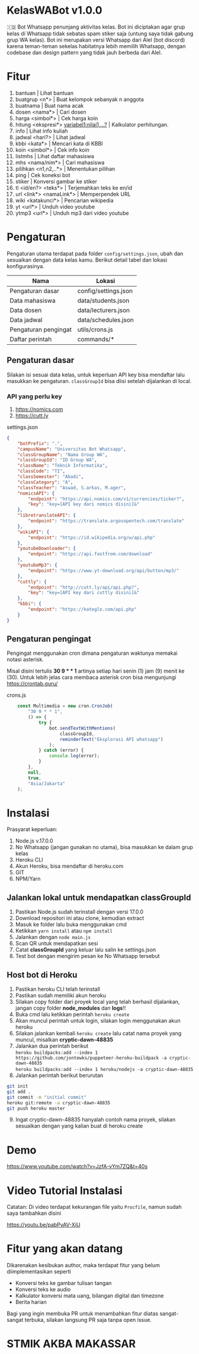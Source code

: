 # KelasWABot v1.0.0
🇮🇩 Bot Whatsapp penunjang aktivitas kelas. Bot ini diciptakan agar grup kelas di Whatsapp tidak sebatas spam stiker saja (untung saya tidak gabung grup WA kelas).
Bot ini merupakan versi Whatsapp dari Alel (bot discord) karena teman-teman sekelas habitatnya lebih memilih Whatsapp, dengan codebase dan design pattern yang tidak jauh berbeda dari Alel.

# Fitur

1. bantuan | Lihat bantuan
2. buatgrup <n*> | Buat kelompok sebanyak n anggota
3. buatnama | Buat nama acak
4. dosen <nama*> | Cari dosen
5. harga <simbol*> | Cek harga koin
6. hitung <ekspresi*> <variabel1:nilai1,...?> | Kalkulator perhitungan.
7. info | Lihat info kuliah
8. jadwal <hari?> | Lihat jadwal
9. kbbi <kata*> | Mencari kata di KBBI
10. koin <simbol*> | Cek info koin
11. listmhs | Lihat daftar mahasiswa
12. mhs <nama/nim*> | Cari mahasiswa
13. pilihkan <n1,n2,..*> | Menentukan pilihan
14. ping | Cek koneksi bot
15. stiker | Konversi gambar ke stiker
16. tl <id/en?> <teks*> | Terjemahkan teks ke en/id
17. url <link*> <namaLink*> | Memperpendek URL
18. wiki <katakunci*> | Pencarian wikipedia
19. yt <url*> | Unduh video youtube
20. ytmp3 <url*> | Unduh mp3 dari video youtube

# Pengaturan
Pengaturan utama terdapat pada folder `config/settings.json`, ubah dan sesuaikan dengan data kelas kamu. Berikut detail tabel dan lokasi konfigurasinya.

| Nama                 | Lokasi               |
|----------------------|----------------------|
| Pengaturan dasar     | config/settings.json |
| Data mahasiswa       | data/students.json   |
| Data dosen           | data/lecturers.json  |
| Data jadwal          | data/schedules.json  |
| Pengaturan pengingat | utils/crons.js       |
| Daftar perintah      | commands/*           |

## Pengaturan dasar

Silakan isi sesuai data kelas, untuk keperluan API key bisa mendaftar lalu masukkan ke pengaturan. `classGroupId` bisa diisi setelah dijalankan di local.

### API yang perlu key
1. https://nomics.com
2. https://cutt.ly

settings.json
```json
{
	"botPrefix": ".",
	"campusName": "Universitas Bot Whatsapp",
	"classGroupName": "Nama Group WA",
	"classGroupId": "ID Group WA",
	"className": "Teknik Informatika",
	"classCode": "TI",
	"classSemester": "Abadi",
	"classCategory": "A",
	"classTeacher": "Aswad, S.arkas, M.ager",
	"nomicsAPI": {
		"endpoint": "https://api.nomics.com/v1/currencies/ticker?",
		"key": "key=[API key dari nomics disini]&"
	},
	"libretranslateAPI": {
		"endpoint": "https://translate.argosopentech.com/translate"
	},
	"wikiAPI": {
		"endpoint": "https://id.wikipedia.org/w/api.php"
	},
	"youtubeDownloader": {
		"endpoint": "https://api.fastfrom.com/download"
	},
	"youtubeMp3": {
		"endpoint": "https://www.yt-download.org/api/button/mp3/"
	},
	"cuttly": {
		"endpoint": "http://cutt.ly/api/api.php?",
		"key": "key=[API key dari cuttly disini]&"
	},
	"kbbi": {
		"endpoint": "https://kateglo.com/api.php"
	}
}
```

## Pengaturan pengingat
Pengingat menggunakan cron dimana pengaturan waktunya memakai notasi asterisk.

Misal disini tertulis **30 9 * * 1** artinya setiap hari senin (1) jam (9) menit ke (30). Untuk lebih jelas cara membaca asterisk cron bisa mengunjungi https://crontab.guru/

crons.js
```js
	const Multimedia = new cron.CronJob(
		"30 9 * * 1",
		() => {
			try {
				bot.sendTextWithMentions(
					classGroupId,
					reminderText("Eksplorasi API whatsapp")
				);
			} catch (error) {
				console.log(error);
			}
		},
		null,
		true,
		"Asia/Jakarta"
	);
```

# Instalasi
Prasyarat keperluan:
1. Node.js v.17.0.0
2. No Whatsapp (jangan gunakan no utama), bisa masukkan ke dalam grup kelas
3. Heroku CLI
4. Akun Heroku, bisa mendaftar di heroku.com
5. GIT
6. NPM/Yarn

## Jalankan lokal untuk mendapatkan classGroupId
1. Pastikan Node.js sudah terinstall dengan versi 17.0.0
2. Download repositori ini atau clone, kemudian extract
3. Masuk ke folder lalu buka menggunakan cmd
4. Ketikkan `yarn install` atau `npm install`
5. Jalankan dengan `node main.js`
6. Scan QR untuk mendapatkan sesi
7. Catat **classGroupId** yang keluar lalu salin ke settings.json
8. Test bot dengan mengirim pesan ke No Whatsapp tersebut

## Host bot di Heroku
1. Pastikan heroku CLI telah terinstall
2. Pastikan sudah memiliki akun heroku
3. Silakan copy folder dari proyek local yang telah berhasil dijalankan, jangan copy folder **node_modules** dan **logs**!!
4. Buka cmd lalu ketikkan perintah `heroku create`
5. Akan muncul perintah untuk login, silakan login menggunakan akun heroku
6. Silakan jalankan kembali `heroku create` lalu catat nama proyek yang muncul, misalkan **cryptic-dawn-48835**
7. Jalankan dua perintah berikut\
`heroku buildpacks:add --index 1 https://github.com/jontewks/puppeteer-heroku-buildpack -a cryptic-dawn-48835`\
`heroku buildpacks:add --index 1 heroku/nodejs -a cryptic-dawn-48835`
8. Jalankan perintah berikut berurutan
```bash
git init
git add .
git commit -m "initial commit"
heroku git:remote -a cryptic-dawn-48835
git push heroku master
```
9. Ingat cryptic-dawn-48835 hanyalah contoh nama proyek, silakan sesuaikan dengan yang kalian buat di heroku create

# Demo
https://www.youtube.com/watch?v=JzfA-vYm7ZQ&t=40s

# Video Tutorial Instalasi
Catatan: Di video terdapat kekurangan file yaitu `Procfile`, namun sudah saya tambahkan disini

https://youtu.be/pabPvAV-XiU

# Fitur yang akan datang
Dikarenakan kesibukan author, maka terdapat fitur yang belum diimplementasikan seperti

- Konversi teks ke gambar tulisan tangan
- Konversi teks ke audio
- Kalkulator konversi mata uang, bilangan digital dan timezone
- Berita harian

Bagi yang ingin membuka PR untuk menambahkan fitur diatas sangat-sangat terbuka, silakan langsung PR saja tanpa open issue.

# STMIK AKBA MAKASSAR
